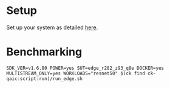 # Setup
Set up your system as detailed [here](https://github.com/krai/ck-qaic/blob/main/script/setup.docker/README.md).

# Benchmarking
```
SDK_VER=v1.6.80 POWER=yes SUT=edge_r282_z93_q8e DOCKER=yes MULTISTREAM_ONLY=yes WORKLOADS="resnet50" $(ck find ck-qaic:script:run)/run_edge.sh
```
